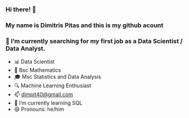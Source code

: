 ### Hi there! 👋 
### My name is Dimitris Pitas and this is my github acount
### 🔭 I’m currently searching for my first job as a Data Scientist / Data Analyst.
- :bar_chart: Data Scientist
- :triangular_ruler: Bsc Mathematics
- :mortar_board: Msc Statistics and Data Analysis
- :mag: Machine Learning Enthusiast
- :mailbox: dimpit40@gmail.com
- 🌱 I’m currently learning SQL 
- 😄 Pronouns: he/him



